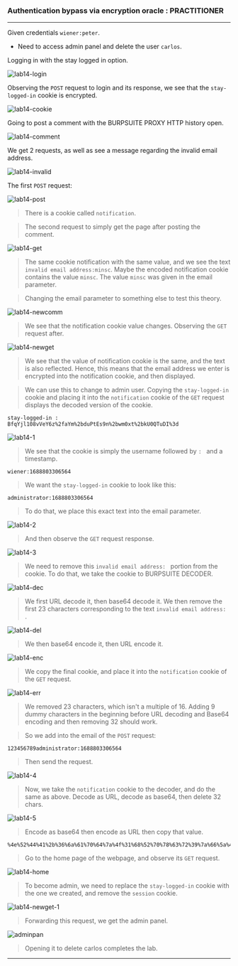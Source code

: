 
### Authentication bypass via encryption oracle : PRACTITIONER

---

Given credentials `wiener:peter`.
- Need to access admin panel and delete the user `carlos`.

Logging in with the stay logged in option.

![lab14-login](./screenshots/lab14-login.png)

Observing the `POST` request to login and its response, we see that the `stay-logged-in` cookie is encrypted.

![lab14-cookie](./screenshots/lab14-cookie.png)

Going to post a comment with the BURPSUITE PROXY HTTP history open.

![lab14-comment](./screenshots/lab14-comment.png)

We get 2 requests, as well as see a message regarding the invalid email address.

![lab14-invalid](./screenshots/lab14-inavlid.png)

The first `POST` request: 

![lab14-post](./screenshots/lab14-post.png)

> There is a cookie called `notification`.

> The second request to simply get the page after posting the comment.

![lab14-get](./screenshots/lab14-get.png)

> The same cookie notification with the same value, and we see the text `invalid email address:minsc`.
> Maybe the encoded notification cookie contains the value `minsc`.
> The value `minsc` was given in the email parameter.

> Changing the email parameter to something else to test this theory.

![lab14-newcomm](./screenshots/lab14-newcomm.png)

> We see that the notification cookie value changes.
> Observing the `GET` request after.

![lab14-newget](./screenshots/lab14-newget.png)

> We see that the value of notification cookie is the same, and the text is also reflected.
> Hence, this means that the email address we enter is encrypted into the notification cookie, and then displayed.

> We can use this to change to admin user.
> Copying the `stay-logged-in` cookie and placing it into the `notification` cookie of the `GET` request displays the decoded version of the cookie.

```
stay-logged-in : BfqYjl108vVeY6z%2faYm%2bduPtEs9n%2bwm0xt%2bkU0QTuDI%3d
```
![lab14-1](./screenshots/lab14-1.png)

> We see that the cookie is simply the username followed by `: ` and a timestamp.
```
wiener:1688803306564
```

> We want the `stay-logged-in` cookie to look like this:
```
administrator:1688803306564
```

> To do that, we place this exact text into the email parameter.

![lab14-2](./screenshots/lab14-2.png)

> And then observe the `GET` request response.

![lab14-3](./screenshots/lab14-3.png)

> We need to remove this `invalid email address: ` portion from the cookie.
> To do that, we take the cookie to BURPSUITE DECODER.

![lab14-dec](./screenshots/lab14-dec.png)

> We first URL decode it, then base64 decode it.
> We then remove the first 23 characters corresponding to the text `invalid email address: `.

![lab14-del](./screenshots/lab14-del.png)

> We then base64 encode it, then URL encode it.

![lab14-enc](./screenshots/lab14-enc.png)

> We copy the final cookie, and place it into the `notification` cookie of the `GET` request.

![lab14-err](./screenshots/lab14-err.png)

> We removed 23 characters, which isn't a multiple of 16.
> Adding 9 dummy characters in the beginning before URL decoding and Base64 encoding and then removing 32 should work.

> So we add into the email of the `POST` request:
```
123456789administrator:1688803306564
```

> Then send the request.

![lab14-4](./screenshots/lab14-4.png)

> Now, we take the `notification` cookie to the decoder, and do the same as above.
> Decode as URL, decode as base64, then delete 32 chars.

![lab14-5](./screenshots/lab14-5.png)

> Encode as base64 then encode as URL then copy that value.

```
%4e%52%44%41%2b%36%6a%61%70%64%7a%4f%31%68%52%70%78%63%72%39%7a%66%5a%45%47%6e%73%4e%33%30%70%4a%47%4e%6b%4b%57%73%45%7a%56%79%6f%3d
```

> Go to the home page of the webpage, and observe its `GET` request.

![lab14-home](./screenshots/lab14-home.png)

> To become admin, we need to replace the `stay-logged-in` cookie with the one we created, and remove the `session` cookie.

![lab14-newget-1](./screenshots/lab14-newget-1.png)

> Forwarding this request, we get the admin panel.

![adminpan](./screenshots/adminpan.png)

> Opening it to delete carlos completes the lab.

---
